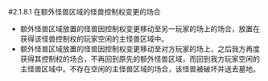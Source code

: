 #2.1.8.1        在额外怪兽区域的怪兽控制权变更的场合
* 额外怪兽区域放置的怪兽因控制权变更移动至另一玩家的场上的场合，放置在获得该怪兽控制权的玩家空闲的主怪兽区域中。
* 额外怪兽区域放置的怪兽因控制权变更移动至对方玩家的场上，之后我方再度获得其控制权的场合，不再回到原先的额外怪兽区域，而回到我方玩家空闲的主怪兽区域中。不存在空闲的主怪兽区域的场合，该怪兽被破坏并送去墓地。